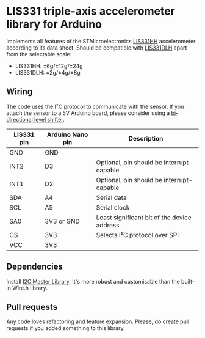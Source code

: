LIS331 triple-axis accelerometer library for Arduino
========================

Implements all features of the STMicroelectronics [LIS331HH](http://www.st.com/content/st_com/en/products/mems-and-sensors/accelerometers/lis331hh.html) accelerometer according to its data sheet. Should be compatible with [LIS331DLH](http://www.st.com/content/st_com/en/products/mems-and-sensors/accelerometers/lis331dlh.html) apart from the selectable scale:

* LIS331HH: ±6g/±12g/±24g
* LIS331DLH: ±2g/±4g/±8g

## Wiring

The code uses the I²C protocol to communicate with the sensor. If you attach the sensor to a 5V Arduino board, please consider using a [bi-directional level shifter](https://playground.arduino.cc/Main/I2CBi-directionalLevelShifter).

| LIS331 pin | Arduino Nano pin | Description                                 |
|------------|------------------|---------------------------------------------|
| GND        | GND              |                                             |
| INT2       | D3               | Optional, pin should be interrupt-capable   |
| INT1       | D2               | Optional, pin should be interrupt-capable   |
| SDA        | A4               | Serial data                                 |
| SCL        | A5               | Serial clock                                |
| SA0        | 3V3 or GND       | Least significant bit of the device address |
| CS         | 3V3              | Selects I²C protocol over SPI               |
| VCC        | 3V3              |                                             |

## Dependencies

Install [I2C Master Library](http://dsscircuits.com/index.php/articles/66-arduino-i2c-master-library). It's more robust and customisable than the built-in Wire.h library.

## Pull requests

Any code loves refactoring and feature expansion. Please, do create pull requests if you added something to this library.

